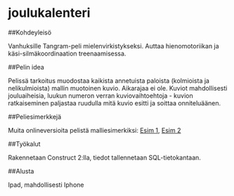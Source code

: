 # joulukalenteri

##Kohdeyleisö

Vanhuksille Tangram-peli mielenvirkistykseksi. Auttaa hienomotoriikan ja käsi-silmäkoordinaation treenaamisessa.

##Pelin idea

Pelissä tarkoitus muodostaa kaikista annetuista paloista (kolmioista ja nelikulmioista) mallin muotoinen kuvio. Aikarajaa ei ole. Kuviot mahdollisesti jouluaiheisia, luukun numeron verran kuviovaihtoehtoja - kuvion ratkaiseminen paljastaa ruudulla mitä kuvio esitti ja soittaa onniteluäänen.

##Peliesimerkkejä

Muita onlineversioita pelistä malliesimerkiksi:
[Esim 1](http://www.silvergames.com/tangram), [Esim 2](http://www.addictinggames.com/puzzle-games/tangramgame.jsp)

##Työkalut

Rakennetaan Construct 2:lla, tiedot tallennetaan SQL-tietokantaan.

##Alusta

Ipad, mahdollisesti Iphone


